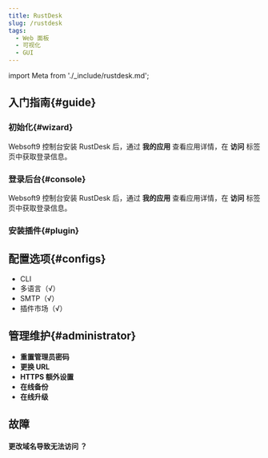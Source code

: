```yaml
---
title: RustDesk 
slug: /rustdesk
tags:
  - Web 面板
  - 可视化
  - GUI
---
```


import Meta from './_include/rustdesk.md';

<Meta name="meta" />

## 入门指南{#guide}

### 初始化{#wizard}

Websoft9 控制台安装 RustDesk  后，通过 **我的应用** 查看应用详情，在 **访问** 标签页中获取登录信息。  

### 登录后台{#console}

Websoft9 控制台安装 RustDesk  后，通过 **我的应用** 查看应用详情，在 **访问** 标签页中获取登录信息。  

### 安装插件{#plugin}

## 配置选项{#configs}

- CLI
- 多语言（√）
- SMTP（√）
- 插件市场（√）

## 管理维护{#administrator}

- **重置管理员密码**
- **更换 URL**
- **HTTPS 额外设置**
- **在线备份**
- **在线升级**

## 故障

#### 更改域名导致无法访问 ？
